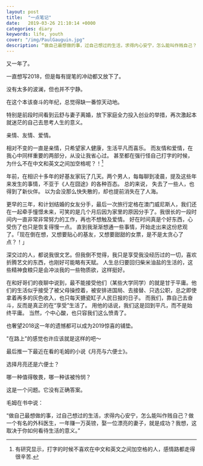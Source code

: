 ```yaml
---
layout: post
title:  "一点笔记"
date:   2019-03-26 21:10:14 +0000
categories: diary
keywords: life, youth
cover: "/img/PaulGauguin.jpg"
description: “做自己最想做的事，过自己想过的生活，求得内心安宁，怎么能叫作贱自己？做一个有名的外科医生，一年赚一万英镑，娶一位漂亮的妻子，就是成功？我想，这取决于你如何看待生活的意义。”
---
```


又一年了。

一直想写2018，但是每有提笔的冲动都又放下了。

没有太多的波澜，但也并不宁静。

在这个本该奋斗的年纪，总觉得缺一番惊天动地。

特别是前段时间看到云舒与妻子离婚，放下家庭全力投入创业的举措，再次激起本就迷茫的自己去思考人生的意义。

亲情、友情、爱情。

相对不变的一直是亲情，只希望家人健康，生活平凡而喜乐。
而友情和爱情，在我心中同样重要的两部分，从没让我省心过。
甚至都在强行怪自己打字的时候，为什么不在中文和英文之间加空格呢？！[^note1]

年前，在相识十多年的好基友家玩了几天。两个男人，每每聊到凌晨，提及这些年来发生的事情，不亚于《人在囧途》的各种百态。
总的来说，
失去了一些人，也得到了新伙伴。
以为会没那么快失散的，却也提前消失在了人海。

更早的三年，和计划结婚的女友分手，最后一次旅行定格在澳门威尼斯人，我们还在一起牵手憧憬未来，可笑的是几个月后因为家里的原因分手了。我很长的一段时间内一直非常非常努力的工作，再也不想触及爱情。
好在时间真是个好东西，心受伤了也只是恢复得慢一点。
直到我渐渐想通一些事情，开始走出来这份悲观了。「现在倒在想，又想要贴心的基友，又想要甜甜的女票，是不是太贪心了点？！」

深交过的人，都说我很文艺。但我倒不觉得，我只是享受我没经历过的一切，喜欢折腾艺文的东西，也刚好可能略有天赋。 人生总归要回归柴米油盐的生活的，这些精神食粮只是会冲淡我的一些物质欲，这样挺好。

在和好哥们的夜聊中说到，最不能接受他们（某些大学同学）的就是甘于平庸。他们的生活似乎接受了被父母操控着，被安排进国局、去接替、只选公职，总之即使拿着再多的灰色收入，也只每天搪瓷缸子人民日报的日子。
而我们，靠自己去奋斗，反而是真正的在“享受”生活了。 用他的话说，我们这是回到平凡，而不是始终平庸。 当然，个中心酸，也只容我们这么愤青了。

也奢望2018这一年的遗憾都可以成为2019惊喜的铺垫。

"在路上"的感觉也许应该就是这样的吧～

最后推一下最近在看的毛姆的小说《月亮与六便士》。

选择月亮还是六便士？

哪一种值得敬畏，哪一种该被怜悯？

这是一个问题。它没有正确答案。

毛姆在书中说：

“做自己最想做的事，过自己想过的生活，求得内心安宁，怎么能叫作贱自己？做一个有名的外科医生，一年赚一万英镑，娶一位漂亮的妻子，就是成功？我想，这取决于你如何看待生活的意义。”


[^note1]:有研究显示，打字的时候不喜欢在中文和英文之间加空格的人，感情路都走得很辛苦.
